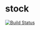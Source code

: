 # stock

[![Build Status](https://travis-ci.org/nicolasiac/stock-manager.svg?branch=master)](https://travis-ci.org/nicolasiac/stock-manager)
